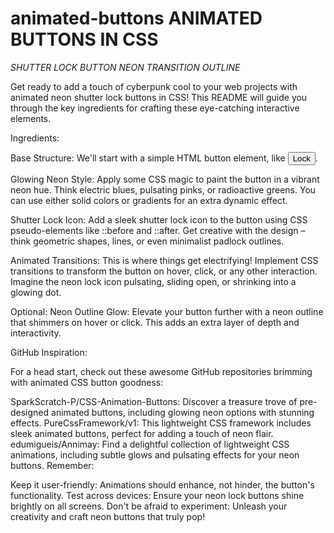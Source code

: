 # animated-buttons ANIMATED BUTTONS IN CSS

*SHUTTER LOCK BUTTON*
*NEON*
*TRANSITION*
*OUTLINE*

Get ready to add a touch of cyberpunk cool to your web projects with animated neon shutter lock buttons in CSS! This README will guide you through the key ingredients for crafting these eye-catching interactive elements.

Ingredients:

Base Structure: We'll start with a simple HTML button element, like <button>Lock</button>.

Glowing Neon Style: Apply some CSS magic to paint the button in a vibrant neon hue. Think electric blues, pulsating pinks, or radioactive greens. You can use either solid colors or gradients for an extra dynamic effect.

Shutter Lock Icon: Add a sleek shutter lock icon to the button using CSS pseudo-elements like ::before and ::after. Get creative with the design – think geometric shapes, lines, or even minimalist padlock outlines.

Animated Transitions: This is where things get electrifying! Implement CSS transitions to transform the button on hover, click, or any other interaction. Imagine the neon lock icon pulsating, sliding open, or shrinking into a glowing dot.

Optional: Neon Outline Glow: Elevate your button further with a neon outline that shimmers on hover or click. This adds an extra layer of depth and interactivity.

GitHub Inspiration:

For a head start, check out these awesome GitHub repositories brimming with animated CSS button goodness:

SparkScratch-P/CSS-Animation-Buttons: Discover a treasure trove of pre-designed animated buttons, including glowing neon options with stunning effects.
PureCssFramework/v1: This lightweight CSS framework includes sleek animated buttons, perfect for adding a touch of neon flair.
edumigueis/Annimay: Find a delightful collection of lightweight CSS animations, including subtle glows and pulsating effects for your neon buttons.
Remember:

Keep it user-friendly: Animations should enhance, not hinder, the button's functionality.
Test across devices: Ensure your neon lock buttons shine brightly on all screens.
Don't be afraid to experiment: Unleash your creativity and craft neon buttons that truly pop!
